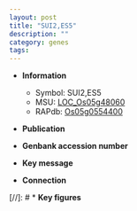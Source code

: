 ```yaml
---
layout: post
title: "SUI2,ES5"
description: ""
category: genes
tags: 
---
```


* **Information**  
    + Symbol: SUI2,ES5  
    + MSU: [LOC_Os05g48060](http://rice.uga.edu/cgi-bin/ORF_infopage.cgi?orf=LOC_Os05g48060)  
    + RAPdb: [Os05g0554400](http://rapdb.dna.affrc.go.jp/viewer/gbrowse_details/irgsp1?name=Os05g0554400)  

* **Publication**  

* **Genbank accession number**  

* **Key message**  

* **Connection**  

[//]: # * **Key figures**  


